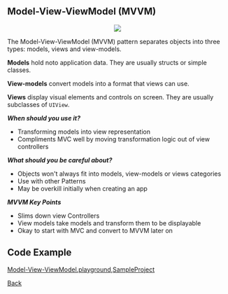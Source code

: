 ##  Model-View-ViewModel (MVVM)

<p align="center">
  <image src="images/mvvm.png"></image>
</p>



The Model-View-ViewModel (MVVM) pattern separates objects into three types: models, views and view-models.

<b>Models</b> hold noto application data. They are usually structs or simple classes.

<b>View-models</b>  convert models into a format that views can use.

<b>Views</b> display visual elements and controls on screen. They are usually subclasses of `UIView`.

***When should you use it?***

- Transforming models into view representation
- Compliments MVC well by moving transformation logic out of view controllers

***What should you be careful about?***

- Objects won't always fit into models, view-models or views categories
- Use with other Patterns
- May be overkill initially when creating an app

***MVVM Key Points***

- Slims down view Controllers
- View models take models and transform them to be displayable
- Okay to start with MVC and convert to MVVM later on

## Code Example
[Model-View-ViewModel.playground],[SampleProject]

[Model-View-ViewModel.playground]: ../samples/DesignPatternsPlayGround/Model-View-ViewModel.playground "Model-View-ViewModel.playground"


[SampleProject]: ../samples/MVVM-pattern/ "SampleProject"






[Back]

[Back]: ../README.md "Back"
